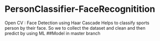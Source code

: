 # PersonClassifier-FaceRecognitition
Open CV : Face Detection using Haar Cascade
Helps to classify sports person by their face. So we to collect the dataset and clean and then predict by using ML
##Model in master branch
